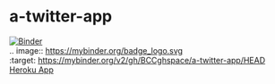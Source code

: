 # a-twitter-app
[![Binder](https://mybinder.org/badge_logo.svg)](https://mybinder.org/v2/gh/BCCghspace/a-twitter-app/HEAD)  
.. image:: https://mybinder.org/badge_logo.svg  
 :target: https://mybinder.org/v2/gh/BCCghspace/a-twitter-app/HEAD  
[Heroku App](https://tweets-on-femalerights.herokuapp.com/)
